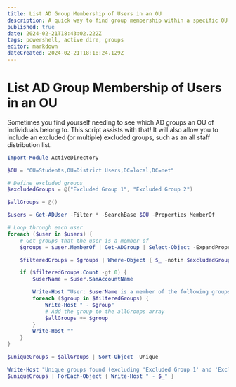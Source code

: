 ```yaml
---
title: List AD Group Membership of Users in an OU
description: A quick way to find group membership within a specific OU.
published: true
date: 2024-02-21T18:43:02.222Z
tags: powershell, active dire, groups
editor: markdown
dateCreated: 2024-02-21T18:18:24.129Z
---
```


# List AD Group Membership of Users in an OU
Sometimes you find yourself needing to see which AD groups an OU of individuals belong to. This script assists with that! It will also allow you to include an excluded (or multiple) excluded groups, such as an all staff distribution list.
```powershell
Import-Module ActiveDirectory

$OU = "OU=Students,OU=District Users,DC=local,DC=net"

# Define excluded groups
$excludedGroups = @("Excluded Group 1", "Excluded Group 2")

$allGroups = @()

$users = Get-ADUser -Filter * -SearchBase $OU -Properties MemberOf

# Loop through each user
foreach ($user in $users) {
    # Get groups that the user is a member of
    $groups = $user.MemberOf | Get-ADGroup | Select-Object -ExpandProperty Name

    $filteredGroups = $groups | Where-Object { $_ -notin $excludedGroups }

    if ($filteredGroups.Count -gt 0) {
        $userName = $user.SamAccountName

        Write-Host "User: $userName is a member of the following groups:"
        foreach ($group in $filteredGroups) {
            Write-Host " - $group"
            # Add the group to the allGroups array
            $allGroups += $group
        }
        Write-Host ""
    }
}

$uniqueGroups = $allGroups | Sort-Object -Unique

Write-Host "Unique groups found (excluding 'Excluded Group 1' and 'Excluded Group 2'):"
$uniqueGroups | ForEach-Object { Write-Host " - $_" }